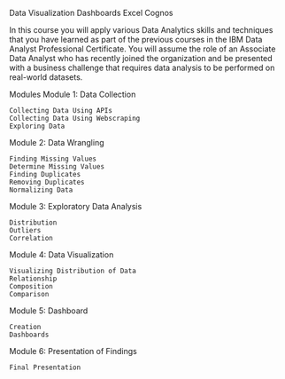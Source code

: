 Data Visualization Dashboards Excel Cognos

In this course you will apply various Data Analytics skills and techniques that you have learned as part of the previous courses in 
the IBM Data Analyst Professional Certificate. You will assume the role of an Associate Data Analyst who has recently joined the 
organization and be presented with a business challenge that requires data analysis to be performed on real-world datasets.

Modules
Module 1: Data Collection

    Collecting Data Using APIs
    Collecting Data Using Webscraping
    Exploring Data

Module 2: Data Wrangling

    Finding Missing Values
    Determine Missing Values
    Finding Duplicates
    Removing Duplicates
    Normalizing Data

Module 3: Exploratory Data Analysis

    Distribution
    Outliers
    Correlation

Module 4: Data Visualization

    Visualizing Distribution of Data
    Relationship
    Composition
    Comparison

Module 5: Dashboard

    Creation
    Dashboards

Module 6: Presentation of Findings

    Final Presentation
